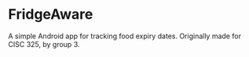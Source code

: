 FridgeAware
===========

A simple Android app for tracking food expiry dates. Originally made for CISC 325, by group 3.